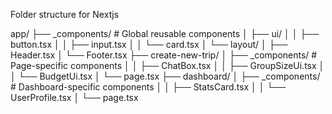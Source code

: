 Folder structure for Nextjs

app/
├── \_components/ # Global reusable components
│ ├── ui/
│ │ ├── button.tsx
│ │ ├── input.tsx
│ │ └── card.tsx
│ └── layout/
│ ├── Header.tsx
│ └── Footer.tsx
├── create-new-trip/
│ ├── \_components/ # Page-specific components
│ │ ├── ChatBox.tsx
│ │ ├── GroupSizeUi.tsx
│ │ └── BudgetUi.tsx
│ └── page.tsx
├── dashboard/
│ ├── \_components/ # Dashboard-specific components
│ │ ├── StatsCard.tsx
│ │ └── UserProfile.tsx
│ └── page.tsx
